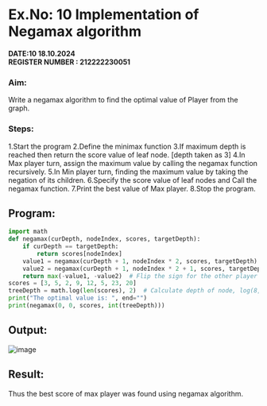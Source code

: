 # Ex.No: 10 Implementation of Negamax algorithm 
**DATE:10	18.10.2024**<br>
**REGISTER NUMBER : 212222230051**
### Aim:
Write a negamax algorithm to find the optimal value of Player from the graph.

### Steps:
1.Start the program
2.Define the minimax function
3.If maximum depth is reached then return the score value of leaf node. [depth taken as 3]
4.In Max player turn, assign the  maximum value by calling the negamax function recursively.
5.In Min player turn, finding the maximum value by taking the negation of its children.
6.Specify the score value of leaf nodes and Call the negamax function.
7.Print the best value of Max player.
8.Stop the program.
## Program:
```py
import math
def negamax(curDepth, nodeIndex, scores, targetDepth):
    if curDepth == targetDepth:
        return scores[nodeIndex]
    value1 = negamax(curDepth + 1, nodeIndex * 2, scores, targetDepth)
    value2 = negamax(curDepth + 1, nodeIndex * 2 + 1, scores, targetDepth)
    return max(-value1, -value2)  # Flip the sign for the other player's turn
scores = [3, 5, 2, 9, 12, 5, 23, 20]
treeDepth = math.log(len(scores), 2)  # Calculate depth of node, log(8, base 2) = 3
print("The optimal value is: ", end="")
print(negamax(0, 0, scores, int(treeDepth)))
```
## Output:
![image](https://github.com/user-attachments/assets/7513a519-9c1c-4276-b24f-c6cdc69c190f)

## Result:
Thus the best score of max player was found using negamax algorithm.

